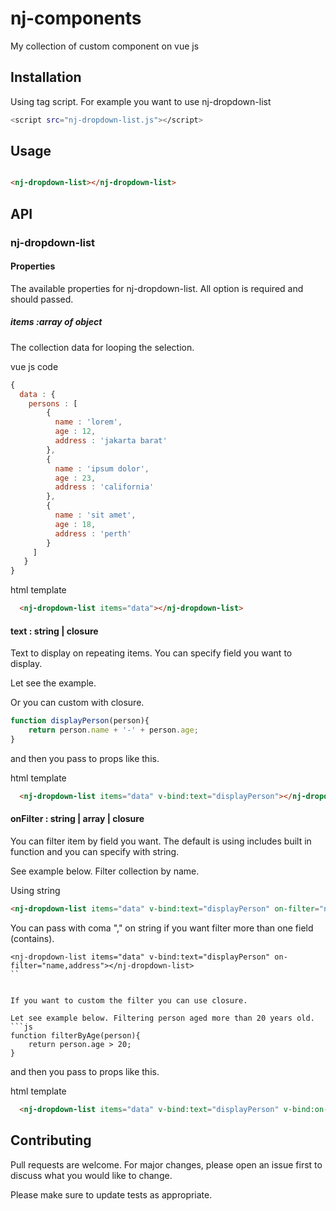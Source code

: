 
# nj-components
My collection of custom component on vue js

## Installation

Using tag script. For example you want to use nj-dropdown-list

```bash
<script src="nj-dropdown-list.js"></script>
```

## Usage
  
```html

<nj-dropdown-list></nj-dropdown-list>

  ```
  
## API

### nj-dropdown-list

#### Properties

The available properties for nj-dropdown-list. All option is required and should passed.

##### items :array of object

The collection data for looping the selection.

vue js code
```js
{
  data : {
    persons : [
        {
          name : 'lorem',
          age : 12,
          address : 'jakarta barat'
        },
        {
          name : 'ipsum dolor',
          age : 23,
          address : 'california'
        },
        {
          name : 'sit amet',
          age : 18,
          address : 'perth'
        }
     ]
   }
}

```
html template
```html
  <nj-dropdown-list items="data"></nj-dropdown-list>
```

#### text : string | closure

Text to display on repeating items. You can specify field you want to display.

Let see the example.

Or you can custom with closure. 
```js
function displayPerson(person){
    return person.name + '-' + person.age;
}
```

and then you pass to props like this.

html template
```html
  <nj-dropdown-list items="data" v-bind:text="displayPerson"></nj-dropdown-list>
```

#### onFilter : string | array | closure

You can filter item by field you want. The default is using includes built in function and you can specify with string. 

See example below. Filter collection by name.

Using string
```html
<nj-dropdown-list items="data" v-bind:text="displayPerson" on-filter="name"></nj-dropdown-list>
```

You can pass with coma "," on string if you want filter more than one field (contains). 
```
<nj-dropdown-list items="data" v-bind:text="displayPerson" on-filter="name,address"></nj-dropdown-list>
``


If you want to custom the filter you can use closure.

Let see example below. Filtering person aged more than 20 years old.
```js
function filterByAge(person){
    return person.age > 20;
}
```

and then you pass to props like this.

html template
```html
  <nj-dropdown-list items="data" v-bind:text="displayPerson" v-bind:on-filter="filterByAge"></nj-dropdown-list>
```
  
## Contributing
Pull requests are welcome. For major changes, please open an issue first to discuss what you would like to change.

Please make sure to update tests as appropriate.
